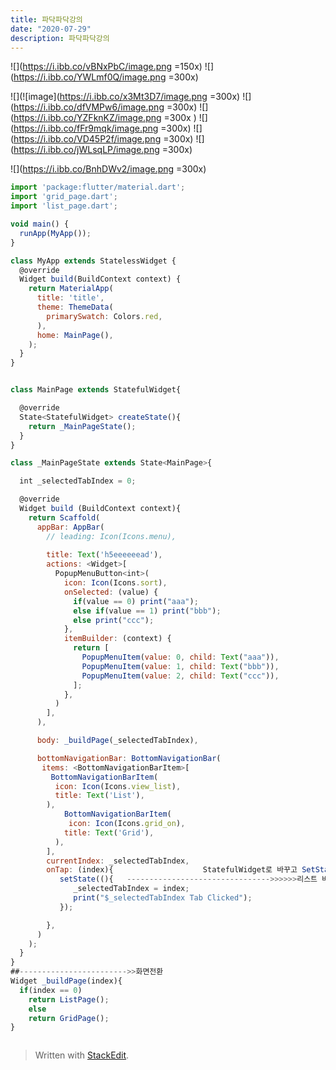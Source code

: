 ```yaml
---
title: 파닥파닥강의 
date: "2020-07-29"
description: 파닥파닥강의 
---
```


![](https://i.ibb.co/vBNxPbC/image.png =150x)
![](https://i.ibb.co/YWLmf0Q/image.png =300x)

![](![image](https://i.ibb.co/x3Mt3D7/image.png =300x)
![](https://i.ibb.co/dfVMPw6/image.png =300x)
![](https://i.ibb.co/YZFknKZ/image.png =300x )
![](https://i.ibb.co/fFr9mqk/image.png =300x)
![](https://i.ibb.co/VD45P2f/image.png =300x)
![](https://i.ibb.co/jWLsqLP/image.png =300x)

![](https://i.ibb.co/BnhDWv2/image.png =300x)
```js
import 'package:flutter/material.dart';
import 'grid_page.dart';
import 'list_page.dart';

void main() {
  runApp(MyApp());
}

class MyApp extends StatelessWidget {
  @override
  Widget build(BuildContext context) {
    return MaterialApp(
      title: 'title',
      theme: ThemeData(
        primarySwatch: Colors.red,
      ),
      home: MainPage(),
    );
  }
}


class MainPage extends StatefulWidget{

  @override
  State<StatefulWidget> createState(){
    return _MainPageState();
  }
}

class _MainPageState extends State<MainPage>{

  int _selectedTabIndex = 0;

  @override
  Widget build (BuildContext context){
    return Scaffold(
      appBar: AppBar(
        // leading: Icon(Icons.menu),
      
        title: Text('h5eeeeeead'),
        actions: <Widget>[
          PopupMenuButton<int>(
            icon: Icon(Icons.sort),
            onSelected: (value) {
              if(value == 0) print("aaa");
              else if(value == 1) print("bbb");
              else print("ccc");
            },
            itemBuilder: (context) {
              return [
                PopupMenuItem(value: 0, child: Text("aaa")),
                PopupMenuItem(value: 1, child: Text("bbb")),
                PopupMenuItem(value: 2, child: Text("ccc")),
              ];
            },
          )
        ],
      ),

      body: _buildPage(_selectedTabIndex),

      bottomNavigationBar: BottomNavigationBar(
       items: <BottomNavigationBarItem>[
         BottomNavigationBarItem(
          icon: Icon(Icons.view_list),
          title: Text('List'),
        ),
            BottomNavigationBarItem(
             icon: Icon(Icons.grid_on),
            title: Text('Grid'),
          ),
        ],
        currentIndex: _selectedTabIndex,
        onTap: (index){                    StatefulWidget로 바꾸고 SetState()한줄만 삽입하면됨
           setState((){   -------------------------------->>>>>>리스트 버튼 선택 
              _selectedTabIndex = index;
              print("$_selectedTabIndex Tab Clicked");
           });

        },
      )
    );
  }
}
##------------------------>>화면전환 
Widget _buildPage(index){
  if(index == 0)
    return ListPage();
    else 
    return GridPage();
}



```
> Written with [StackEdit](https://stackedit.io/).
<!--stackedit_data:
eyJoaXN0b3J5IjpbMTI5NDg0Nzk4MywtMTgwNjkxMDM4NywtMT
Q3Mzk0MDIyNCw4MDgyODcwMTIsMTQ0NzkyNzE3OV19
-->